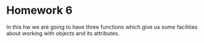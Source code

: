 # Homework 6

In this hw we are going to have three functions which give us some facilities about working with objects and its attributes. 
